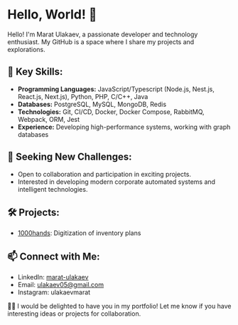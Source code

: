 # Hello, World! 👋

Hello! I'm Marat Ulakaev, a passionate developer and technology enthusiast. My GitHub is a space where I share my projects and explorations.

## 🚀 Key Skills:
- **Programming Languages:** JavaScript/Typescript (Node.js, Nest.js, React.js, Next.js), Python, PHP, C/C++, Java
- **Databases:** PostgreSQL, MySQL, MongoDB, Redis
- **Technologies:** Git, CI/CD, Docker, Docker Compose, RabbitMQ, Webpack, ORM, Jest
- **Experience:** Developing high-performance systems, working with graph databases

## 🌱 Seeking New Challenges:
- Open to collaboration and participation in exciting projects.
- Interested in developing modern corporate automated systems and intelligent technologies.

## 🛠️ Projects:
- [1000hands](1000hands.net): Digitization of inventory plans

## 📫 Connect with Me:
- LinkedIn: [marat-ulakaev](https://www.linkedin.com/in/marat-ulakaev-7842b9a3/)
- Email: ulakaev05@gmail.com
- Instagram: ulakaevmarat

👨‍💻 I would be delighted to have you in my portfolio! Let me know if you have interesting ideas or projects for collaboration.
